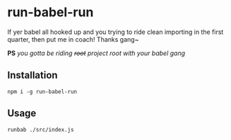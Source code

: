 run-babel-run
======

If yer babel all hooked up and you trying to ride clean importing in the first quarter, then put me in coach! Thanks gang~

**PS** *you gotta be riding ~~root~~ project root with your babel gang*

## Installation

`npm i -g run-babel-run`

## Usage

`runbab ./src/index.js`